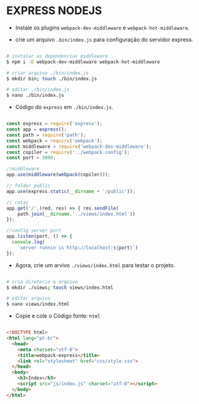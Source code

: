 # EXPRESS NODEJS

  - Instale os plugins `webpack-dev-middleware` e
  `webpack-hot-middleware`.

  - crie um arquivo `.bin/index.js` para configuração do servidor express.

```sh

# instalar as dependencias middleware
$ npm i -D webpack-dev-middleware webpack-hot-middleware

# criar arquivo ./bin/index.js
$ mkdir bin; touch ./bin/index.js

# editar ./bin/index.js
$ nano ./bin/index.js

```

  - Código do `express` em `./bin/index.js`.

```js

const express = require('express');
const app = express();
const path = require('path');
const webpack = require('webpack');
const middleware = require('webpack-dev-middleware');
const copiler = require('../webpack.config');
const port = 3000;

//middleware
app.use(middleware(webpack(copiler)));

// folder public
app.use(express.static(__dirname + '/public'));

// rotas
app.get('/',(red, res) => { res.sendFile(
    path.join(__dirname,'../views/index.html'))
});

//config server port
app.listen(port, () => {
  console.log(
    `server runnin is http://localhost:${port}`)
});


```
  - Agora, crie um arvivo `./views/index.html` para testar o projeto.

```sh

# cria diretorio e arquivo
$ mkdir ./views; touch views/index.html

# editar arquivo
$ nano views/index.html

```
  - Copie e cole o Código fonte: `html`

```html

<!DOCTYPE html>
<html lang="pt-br">
  <head>
    <meta charset="utf-8">
    <title>webpack-express</title>
    <link rel="stylesheet" href="css/style.css">
  </head>
  <body>
    <h3>Index</h3>
    <script src="js/index.js" charset="utf-8"></script>
  </body>
</html>

```
